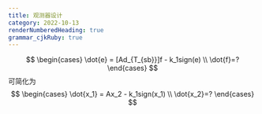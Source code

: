 ```yaml
---
title: 观测器设计
category: 2022-10-13
renderNumberedHeading: true
grammar_cjkRuby: true
---
```



$$
\begin{cases}
\dot{e} = [Ad_{T_{sb}}]f - k_1sign(e) \\
\dot{f}=?
\end{cases}
$$
可简化为
$$
\begin{cases}
\dot{x_1} = Ax_2 - k_1sign(x_1) \\
\dot{x_2}=?
\end{cases}
$$